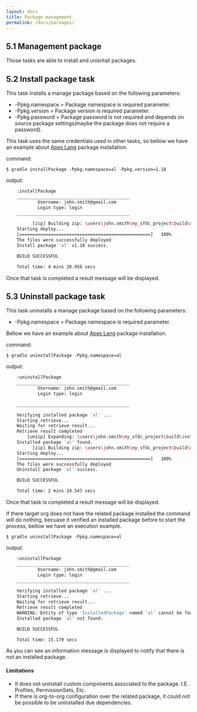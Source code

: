 ```yaml
---
layout: docs
title: Package management
permalink: /docs/packages/
---
```

## 5.1 Management package

Those tasks are able to install and unisntall packages.

## 5.2 Install package task

This task installs a manage package based on the following parameters:

* -Ppkg.namespace = Package namespace is required parameter.
* -Ppkg.version = Package version is required parameter.
* -Ppkg.password = Package password is not required and depends on source package settings(maybe the package does not require a password).

This task uses the same credentials used in other tasks, so bellow we have an example about [Apex Lang](https://code.google.com/p/apex-lang/) package installation.

command:

	$ gradle installPackage -Ppkg.namespace=al -Ppkg.version=1.18

output:

```bash
    :installPackage
    ___________________________________________
            Username: john.smith@gmail.com
            Login type: login
    ___________________________________________

          [zip] Building zip: \users\john.smith\my_sfdc_project\build\deploy.zip
    Starting deploy...
    [==================================================]   100%
    The files were successfully deployed
    Install package 'al' v1.18 success.

    BUILD SUCCESSFUL

    Total time: 4 mins 28.956 secs
```

Once that task is completed a result message will be displayed.

## 5.3  Uninstall package task

This task uninstalls a manage package based on the following parameters:

* -Ppkg.namespace = Package namespace is required parameter.

Bellow we have an example about [Apex Lang](https://code.google.com/p/apex-lang/) package installation.

command:

	$ gradle uninstallPackage -Ppkg.namespace=al

output:

```bash
    :uninstallPackage
    ___________________________________________
            Username: john.smith@gmail.com
            Login type: login

    ___________________________________________

    Verifying installed package 'al' ...
    Starting retrieve...
    Waiting for retrieve result...
    Retrieve result completed
        [unzip] Expanding: \users\john.smith\my_sfdc_project\build\installedpkgsresult\installedPkgs.zip into \users\john.smith\my_sfdc_project\build\installedpkgsresult
    Installed package 'al' found.
          [zip] Building zip: \users\john.smith\my_sfdc_project\build\deploy.zip
    Starting deploy...
    [==================================================]   100%
    The files were successfully deployed
    Uninstall package 'al' success.

    BUILD SUCCESSFUL

    Total time: 2 mins 24.547 secs

```
Once that task is completed a result message will be displayed.

If there target org does not have the related package installed the command will do nothing, becuase it verified an installed package before to start the process, bellow we have an execution example.

	$ gradle uninstallPackage -Ppkg.namespace=al

output:

```bash
    :uninstallPackage
    ___________________________________________
            Username: john.smith@gmail.com
            Login type: login
    ___________________________________________

    Verifying installed package 'al' ...
    Starting retrieve...
    Waiting for retrieve result...
    Retrieve result completed
    WARNING: Entity of type 'InstalledPackage' named 'al' cannot be found
    Installed package 'al' not found.

    BUILD SUCCESSFUL

    Total time: 15.179 secs

```
As you can see an information message is displayed to notify that there is not an installed package.

#### Limitations
* It does not uninstall custom components associated to the package. I.E. Profiles, PermissionSets, Etc.
* If there is org-to-org configuration over the related package, it could not be possible to be uninstalled due dependencies.